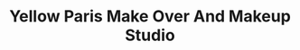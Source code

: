 ---
title: "Yellow Paris Make Over And Makeup Studio"
url: /thrissur/yellow-paris-make-over-and-makeup-studio/
shop: Kosmetik
---